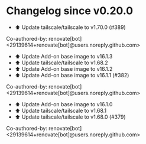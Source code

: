 # Changelog since v0.20.0
- ⬆️ Update tailscale/tailscale to v1.70.0 (#389)

Co-authored-by: renovate[bot] <29139614+renovate[bot]@users.noreply.github.com> 
- ⬆️ Update Add-on base image to v16.1.3 
- ⬆️ Update tailscale/tailscale to v1.68.2 
- ⬆️ Update Add-on base image to v16.1.2 
- ⬆️ Update Add-on base image to v16.1.1 (#382)

Co-authored-by: renovate[bot] <29139614+renovate[bot]@users.noreply.github.com> 
- ⬆️ Update Add-on base image to v16.1.0 
- ⬆️ Update tailscale/tailscale to v1.68.1 
- ⬆️ Update tailscale/tailscale to v1.68.0 (#379)

Co-authored-by: renovate[bot] <29139614+renovate[bot]@users.noreply.github.com> 
